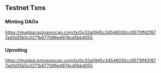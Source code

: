 ## Testnet Txns

### Minting DAOs

https://mumbai.polygonscan.com/tx/0x32a0945c34546030cc6573ff42f877ad1d35b5c0271b677096e4974cd5bb4055

### Upvoting

https://mumbai.polygonscan.com/tx/0x32a0945c34546030cc6573ff42f877ad1d35b5c0271b677096e4974cd5bb4055
